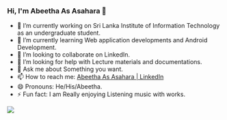 ### Hi, I'm Abeetha As Asahara 👋


- 🔭 I’m currently working on Sri Lanka Institute of Information Technology as an undergraduate student.
- 🌱 I’m currently learning Web application developments and Android Development.
- 👯 I’m looking to collaborate on LinkedIn.
- 🤔 I’m looking for help with Lecture materials and documentations.
- 💬 Ask me about Something you want. 
- 📫 How to reach me: [Abeetha As Asahara | LinkedIn](https://www.linkedin.com/in/abeetha-as-asahara-a8011521a/)
- 😄 Pronouns: He/His/Abeetha.
- ⚡ Fun fact: I am Really enjoying Listening music with works.

<img src="https://github-readme-stats.vercel.app/api?username=AbeethaAs013&&show_icons=true&title_color=ffffff&icon_color=bb2acf&text_color=daf7dc&bg_color=151515">
